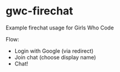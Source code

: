# gwc-firechat
Example firechat usage for Girls Who Code

Flow:
  - Login with Google (via redirect)
  - Join chat (choose display name)
  - Chat!

